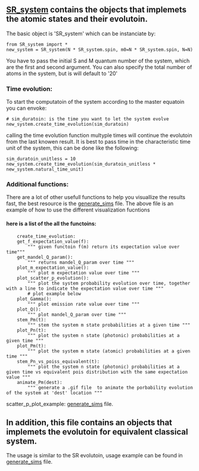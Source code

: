 ## [SR_system](./SR_system.py) contains the objects that implemets the atomic states and their evolutoin.
The basic object is 'SR_system' which can be instanciate by:

    from SR_system import *
    new_system = SR_system(N * SR_system.spin, m0=N * SR_system.spin, N=N)
    
You have to pass the initial S and M quantum number of the system, which are the  first and second argument.
You can also specify the total number of atoms in the system, but  is will default to '20'

### Time evolution:
To start the computatoin of the system according to the master equatoin you can envoke:

    # sim_duratoin: is the time you want to let the system evolve
    new_system.create_time_evolution(sim_duratoin)
    
calling the time evolution function multyple times will continue the evolutoin from the last knowen result.
It is best to pass time in the characteristic time unit of the system, this can be done like the following:

    sim_duratoin_unitless = 10
    new_system.create_time_evolution(sim_duratoin_unitless * new_system.natural_time_unit)
    
### Additional functions:
There are a lot of other usefull functions to help you visuallize the results fast, the best resource is the [generate_sims](./final_sims/generate.py) file.
The above file is an example of  how to use the different visualization fucntions

#### here is  a list of the all the functoins:
        create_time_evolution:
        get_f_expectation_value(f):
            """ given functoin f(m) return its expectation value over time"""
        get_mandel_Q_param():
            """ returns mandel_Q_param over time """
        plot_m_expectation_value():
            """ plot m expectation value over time """
        plot_scatter_p_evolution():
            """ plot the system probability evolution over time, together with a line to indicate the expectation value over time """
            # plot example below
        plot_Gamma():
            """ plot emission rate value over time """
        plot_Q():
            """ plot mandel_Q_param over time """
        stem_Pm(t):
            """ stem the system m state probabilities at a given time """
        plot_Pn(t):
            """ plot the system n state (photonic) probabilities at a given time """
        plot_Pm(t):
            """ plot the system m state (atomic) probabilities at a given time """
        stem_Pn_vs_poiss_equivalent(t):
            """ plot the system n state (photonic) probabilities at a given time vs equivalent pois distribution with the same expectation value """
        animate_Pm(dest):
            """ generate a .gif file  to animate the porbability evolution of the system at 'dest' location """
   
scatter_p_plot_example:
[generate_sims](./final_sims/generate.py) file.

## In addition, this file contains an objects that implemets the evolutoin for equivalent classical system.
The usage is similar to the SR evolutoin, usage example can be found in [generate_sims](./final_sims/generate.py) file.
